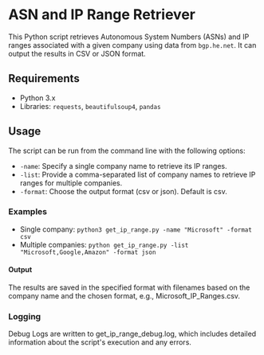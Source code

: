 # ASN and IP Range Retriever

This Python script retrieves Autonomous System Numbers (ASNs) and IP ranges associated with a given company using data from `bgp.he.net`. It can output the results in CSV or JSON format.

## Requirements

- Python 3.x
- Libraries: `requests`, `beautifulsoup4`, `pandas`

## Usage
The script can be run from the command line with the following options:

- `-name`: Specify a single company name to retrieve its IP ranges.
- `-list`: Provide a comma-separated list of company names to retrieve IP ranges for multiple companies.
- `-format`: Choose the output format (csv or json). Default is csv.

### Examples
 - Single company: `python3 get_ip_range.py -name "Microsoft" -format csv`
 - Multiple companies: `python get_ip_range.py -list "Microsoft,Google,Amazon" -format json`

#### Output
The results are saved in the specified format with filenames based on the company name and the chosen format, e.g., Microsoft_IP_Ranges.csv.

### Logging
Debug Logs are written to get_ip_range_debug.log, which includes detailed information about the script's execution and any errors.
